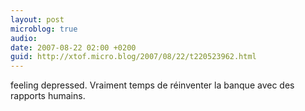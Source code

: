 ```yaml
---
layout: post
microblog: true
audio: 
date: 2007-08-22 02:00 +0200
guid: http://xtof.micro.blog/2007/08/22/t220523962.html
---
```

feeling depressed. Vraiment temps de réinventer la banque avec des rapports humains.
